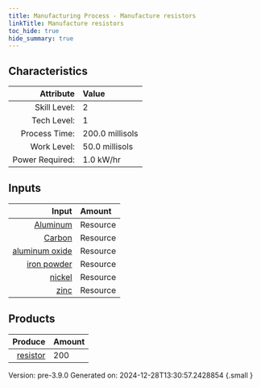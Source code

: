 ```yaml
---
title: Manufacturing Process - Manufacture resistors
linkTitle: Manufacture resistors
toc_hide: true
hide_summary: true
---
```



## Characteristics

| Attribute      | Value |
|--------:|:------|
|Skill Level:|2|
|Tech Level:|1|
|Process Time:|200.0 millisols|
|Work Level:|50.0 millisols|
|Power Required:|1.0 kW/hr|

## Inputs

| Input      | Amount |
|--------:|:------|
|[Aluminum](/docs/definitions/resource/aluminum)|Resource|0.1 kg|
|[Carbon](/docs/definitions/resource/carbon)|Resource|1.0 kg|
|[aluminum oxide](/docs/definitions/resource/aluminum-oxide)|Resource|0.1 kg|
|[iron powder](/docs/definitions/resource/iron-powder)|Resource|0.1 kg|
|[nickel](/docs/definitions/resource/nickel)|Resource|0.1 kg|
|[zinc](/docs/definitions/resource/zinc)|Resource|0.1 kg|

## Products


| Produce      | Amount |
|--------:|:------|
|[resistor](/docs/definitions/part/resistor)|200|


Version: pre-3.9.0 Generated on: 2024-12-28T13:30:57.2428854
{.small }

